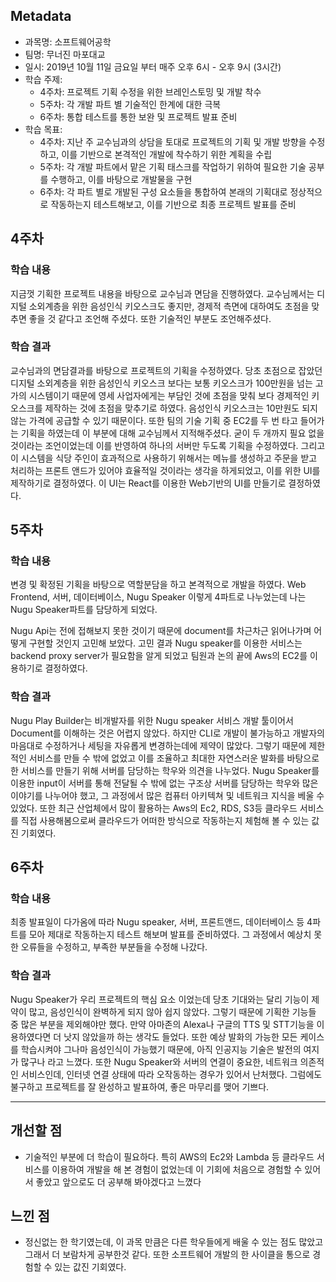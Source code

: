 ## Metadata

- 과목명: 소프트웨어공학
- 팀명: 무너진 마포대교
- 일시: 2019년 10월 11일 금요일 부터 매주 오후 6시 - 오후 9시 (3시간)
- 학습 주제:
  - 4주차: 프로젝트 기획 수정을 위한 브레인스토밍 및 개발 착수
  - 5주차: 각 개발 파트 별 기술적인 한계에 대한 극복
  - 6주차: 통합 테스트를 통한 보완 및 프로젝트 발표 준비
- 학습 목표:
  - 4주차: 지난 주 교수님과의 상담을 토대로 프로젝트의 기획 및 개발 방향을 수정하고, 이를 기반으로 본격적인 개발에 착수하기 위한 계획을 수립
  - 5주차: 각 개발 파트에서 맡은 기획 태스크를 작업하기 위하여 필요한 기술 공부를 수행하고, 이를 바탕으로 개발물을 구현
  - 6주차: 각 파트 별로 개발된 구성 요소들을 통합하여 본래의 기획대로 정상적으로 작동하는지 테스트해보고, 이를 기반으로 최종 프로젝트 발표를 준비

## 4주차

### 학습 내용
지금껏 기획한 프로젝트 내용을 바탕으로 교수님과 면담을 진행하였다. 교수님께서는 디지털 소외계층을 위한 음성인식 키오스크도 좋지만, 경제적 측면에 대하여도 초점을 맞추면 좋을 것 같다고 조언해 주셨다. 또한 기술적인 부분도 조언해주셨다.

### 학습 결과
교수님과의 면담결과를 바탕으로 프로젝트의 기획을 수정하였다. 당초 초점으로 잡았던 디지털 소외계층을 위한 음성인식 키오스크 보다는 보통 키오스크가 100만원을 넘는 고가의 시스템이기 때문에 영세 사업자에게는 부담인 것에 초점을 맞춰 보다 경제적인 키오스크를 제작하는 것에 초점을 맞추기로 하였다. 음성인식 키오스크는 10만원도 되지 않는 가격에 공급할 수 있기 때문이다. 
또한 팀의 기술 기획 중 EC2를 두 번 타고 들어가는 기획을 하였는데 이 부분에 대해 교수님께서 지적해주셨다. 굳이 두 개까지 필요 없을 것이라는 조언이었는데 이를 반영하여 하나의 서버만 두도록 기획을 수정하였다.
그리고 이 시스템을 식당 주인이 효과적으로 사용하기 위해서는 메뉴를 생성하고 주문을 받고 처리하는 프론트 앤드가 있어야 효율적일 것이라는 생각을 하게되었고, 이를 위한 UI를 제작하기로 결정하였다. 이 UI는 React를 이용한 Web기반의 UI를 만들기로 결정하였다.


## 5주차

### 학습 내용
변경 및 확정된 기획을 바탕으로 역할분담을 하고 본격적으로 개발을 하였다. Web Frontend, 서버, 데이터베이스, Nugu Speaker 이렇게 4파트로 나누었는데 나는 Nugu Speaker파트를 담당하게 되었다.

Nugu Api는 전에 접해보지 못한 것이기 때문에 document를 차근차근 읽어나가며 어떻게 구현할 것인지 고민해 보았다. 고민 결과 Nugu speaker를 이용한 서비스는 backend proxy server가 필요함을 알게 되었고 팀원과 논의 끝에 Aws의 EC2를 이용하기로 결정하였다.


### 학습 결과
Nugu Play Builder는 비개발자를 위한 Nugu speaker 서비스 개발 툴이어서 Document를 이해하는 것은 어렵지 않았다. 하지만 CLI로 개발이 불가능하고 개발자의 마음대로 수정하거나 세팅을 자유롭게 변경하는데에 제약이 많았다. 그렇기 때문에 제한적인 서비스를 만들 수 밖에 없었고 이를 조율하고 최대한 자연스러운 발화를 바탕으로한 서비스를 만들기 위해 서버를 담당하는 학우와 의견을 나누었다.
Nugu Speaker를 이용한 input이 서버를 통해 전달될 수 밖에 없는 구조상 서버를 담당하는 학우와 많은 이야기를 나누어야 했고, 그 과정에서 많은 컴퓨터 아키텍쳐 및 네트워크 지식을 베울 수 있었다. 또한 최근 산업체에서 많이 활용하는 Aws의 Ec2, RDS, S3등 클라우드 서비스를 직접 사용해봄으로써 클라우드가 어떠한 방식으로 작동하는지 체험해 볼 수 있는 값진 기회였다.

## 6주차

### 학습 내용
최종 발표일이 다가옴에 따라 Nugu speaker, 서버, 프론트앤드, 데이터베이스 등 4파트를 모아 제대로 작동하는지 테스트 해보며 발표를 준비하였다. 그 과정에서 예상치 못한 오류들을 수정하고, 부족한 부분들을 수정해 나갔다.

### 학습 결과
Nugu Speaker가 우리 프로젝트의 핵심 요소 이었는데 당초 기대와는 달리 기능이 제약이 많고, 음성인식이 완벽하게 되지 않아 쉽지 않았다. 그렇기 때문에 기획한 기능들 중 많은 부분을 제외해야만 했다. 만약 아마존의 Alexa나 구글의 TTS 및 STT기능을 이용하였다면 더 낫지 않았을까 하는 생각도 들었다. 
또한 예상 발화의 가능한 모든 케이스를 학습시켜야 그나마 음성인식이 가능했기 때문에, 아직 인공지능 기술은 발전의 여지가 많구나 라고 느꼈다.
또한 Nugu Speaker와 서버의 연결이 중요한, 네트워크 의존적인 서비스인데, 인터넷 연결 상태에 따라 오작동하는 경우가 있어서 난처했다. 그럼에도 불구하고 프로젝트를 잘 완성하고 발표하여, 좋은 마무리를 맺어 기쁘다.



---

## 개선할 점

- 기술적인 부분에 더 학습이 필요하다. 특히 AWS의 Ec2와 Lambda 등 클라우드 서비스를 이용하여 개발을 해 본 경험이 없었는데 이 기회에 처음으로 경험할 수 있어서 좋았고 앞으로도 더 공부해 봐야겠다고 느꼈다

## 느낀 점

- 정신없는 한 학기였는데, 이 과목 만큼은 다른 학우들에게 배울 수 있는 점도 많았고 그래서 더 보람차게 공부한것 같다. 또한 소프트웨어 개발의 한 사이클을 통으로 경험할 수 있는 값진 기회였다.
